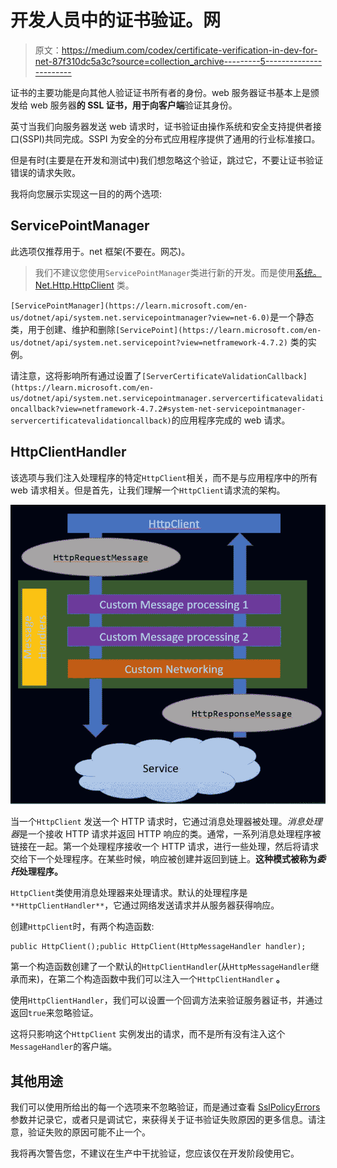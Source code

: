 # 开发人员中的证书验证。网

> 原文：<https://medium.com/codex/certificate-verification-in-dev-for-net-87f310dc5a3c?source=collection_archive---------5----------------------->

证书的主要功能是向其他人验证证书所有者的身份。web 服务器证书基本上是颁发给 web 服务器**的 SSL 证书，用于向客户端**验证其身份。

英寸当我们向服务器发送 web 请求时，证书验证由操作系统和安全支持提供者接口(SSPI)共同完成。SSPI 为安全的分布式应用程序提供了通用的行业标准接口。

但是有时(主要是在开发和测试中)我们想忽略这个验证，跳过它，不要让证书验证错误的请求失败。

我将向您展示实现这一目的的两个选项:

## ServicePointManager

此选项仅推荐用于。net 框架(不要在。网芯)。

> 我们不建议您使用`ServicePointManager`类进行新的开发。而是使用[系统。Net.Http.HttpClient](https://learn.microsoft.com/en-us/dotnet/api/system.net.http.httpclient?view=net-6.0) 类。

`[ServicePointManager](https://learn.microsoft.com/en-us/dotnet/api/system.net.servicepointmanager?view=net-6.0)`是一个静态类，用于创建、维护和删除`[ServicePoint](https://learn.microsoft.com/en-us/dotnet/api/system.net.servicepoint?view=netframework-4.7.2)` 类的实例。

请注意，这将影响所有通过设置了`[ServerCertificateValidationCallback](https://learn.microsoft.com/en-us/dotnet/api/system.net.servicepointmanager.servercertificatevalidationcallback?view=netframework-4.7.2#system-net-servicepointmanager-servercertificatevalidationcallback)`的应用程序完成的 web 请求。

## HttpClientHandler

该选项与我们注入处理程序的特定`HttpClient`相关，而不是与应用程序中的所有 web 请求相关。但是首先，让我们理解一个`HttpClient`请求流的架构。

![](img/401e4d42d7d4b2e43b0c51fc351ae2ec.png)

当一个`HttpClient` 发送一个 HTTP 请求时，它通过消息处理器被处理。*消息处理器*是一个接收 HTTP 请求并返回 HTTP 响应的类。通常，一系列消息处理程序被链接在一起。第一个处理程序接收一个 HTTP 请求，进行一些处理，然后将请求交给下一个处理程序。在某些时候，响应被创建并返回到链上。**这种模式被称为*委托*处理程序。**

`HttpClient`类使用消息处理器来处理请求。默认的处理程序是`**HttpClientHandler**`，它通过网络发送请求并从服务器获得响应。

创建`HttpClient`时，有两个构造函数:

```
public HttpClient();public HttpClient(HttpMessageHandler handler);
```

第一个构造函数创建了一个默认的`HttpClientHandler`(从`HttpMessageHandler`继承而来)，在第二个构造函数中我们可以注入一个`HttpClientHandler` **。**

使用`HttpClientHandler`，我们可以设置一个回调方法来验证服务器证书，并通过返回`true`来忽略验证。

这将只影响这个`HttpClient` 实例发出的请求，而不是所有没有注入这个`MessageHandler`的客户端。

## 其他用途

我们可以使用所给出的每一个选项来不忽略验证，而是通过查看 [SslPolicyErrors](https://learn.microsoft.com/en-us/dotnet/api/system.net.security.sslpolicyerrors?view=net-6.0) 参数并记录它，或者只是调试它，来获得关于证书验证失败原因的更多信息。请注意，验证失败的原因可能不止一个。

我将再次警告您，不建议在生产中干扰验证，您应该仅在开发阶段使用它。